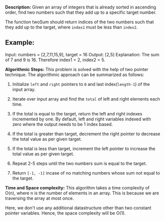 **Description:**
Given an array of integers that is already sorted in ascending order, find two numbers such that they add up to a specific target number.

The function twoSum should return indices of the two numbers such that they add up to the target, where `index1` must be less than `index2`.

## Example:
Input: numbers = [2,7,11,15,9], target = 16
Output: [2,5]
Explanation: The sum of 7 and 9 is 16. Therefore index1 = 2, index2 = 5.

**Algorithmic Steps:**
This problem is solved with the help of two pointer technique. The algorithmic approach can be summarized as follows: 

1. Initialize `left` and `right` pointers to `0` and last index(`length-1`) of the input array.

2. Iterate over input array and find the `total` of left and right elements each time.

3. If the total is equal to the target, return the left and right indexes incremented by one. By default, left and right variables indexed with zero where the output needs to be 1 index based.

4. If the total is greater than target, decrement the right pointer to decrease the total value as per given target.

5. If the total is less than target, increment the left pointer to increase the total value as per given target.

6. Repeat 2-5 steps until the two numbers sum is equal to the target.

7. Return `[-1, -1]` incase of no matching numbers whose sum not equal to the target.

**Time and Space complexity:**
This algorithm takes a time complexity of O(n), where n is the number of elements in an array. This is because we are traversing the array at most once. 

Here, we don't use any additional datastructure other than two constant pointer variables. Hence, the space complexity will be O(1).